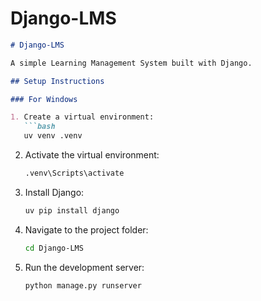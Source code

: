 # Django-LMS


````markdown
# Django-LMS

A simple Learning Management System built with Django.

## Setup Instructions

### For Windows

1. Create a virtual environment:
   ```bash
   uv venv .venv
````

2. Activate the virtual environment:

   ```bash
   .venv\Scripts\activate
   ```

3. Install Django:

   ```bash
   uv pip install django
   ```

4. Navigate to the project folder:

   ```bash
   cd Django-LMS
   ```

5. Run the development server:

   ```bash
   python manage.py runserver
   ```

